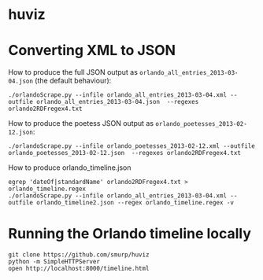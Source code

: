huviz
=====

# Converting XML to JSON

  How to produce the full JSON output as `orlando_all_entries_2013-03-04.json` (the default behaviour):

    ./orlandoScrape.py --infile orlando_all_entries_2013-03-04.xml --outfile orlando_all_entries_2013-03-04.json  --regexes orlando2RDFregex4.txt 


  How to produce the poetess JSON output as `orlando_poetesses_2013-02-12.json`:

    ./orlandoScrape.py --infile orlando_poetesses_2013-02-12.xml --outfile orlando_poetesses_2013-02-12.json  --regexes orlando2RDFregex4.txt 

  How to produce orlando_timeline.json 

    egrep 'dateOf|standardName' orlando2RDFregex4.txt > orlando_timeline.regex
    ./orlandoScrape.py --infile orlando_all_entries_2013-03-04.xml --outfile orlando_timeline2.json --regex orlando_timeline.regex -v


# Running the Orlando timeline locally
  
    git clone https://github.com/smurp/huviz
    python -m SimpleHTTPServer
    open http://localhost:8000/timeline.html